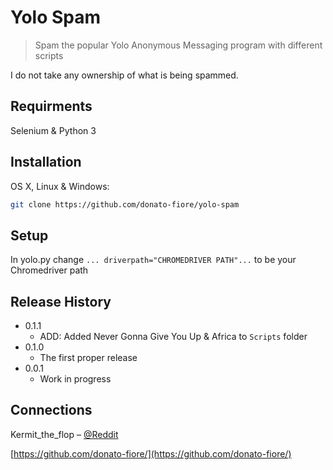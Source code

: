 # Yolo Spam
> Spam the popular Yolo Anonymous Messaging program with different scripts



I do not take any ownership of what is being spammed.
## Requirments

Selenium & Python 3

## Installation

OS X, Linux & Windows:

```sh
git clone https://github.com/donato-fiore/yolo-spam
```

## Setup

In yolo.py change ```... driverpath="CHROMEDRIVER PATH"...``` to be your Chromedriver path


## Release History

* 0.1.1
    * ADD: Added Never Gonna Give You Up & Africa to ```Scripts``` folder
* 0.1.0
    * The first proper release
* 0.0.1
    * Work in progress

## Connections

Kermit_the_flop – [@Reddit](https://reddit.com/u/Kermit_the_flop/)

[https://github.com/donato-fiore/](https://github.com/donato-fiore/)
